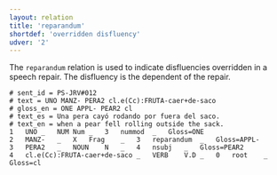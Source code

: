 ```yaml
---
layout: relation
title: 'reparandum'
shortdef: 'overridden disfluency'
udver: '2'
---
```


The `reparandum` relation is used to indicate disfluencies overridden in a speech
repair. The disfluency is the dependent of the repair. 

~~~ conllu
# sent_id = PS-JRV#012
# text = UNO MANZ- PERA2 cl.e(Cc):FRUTA-caer+de-saco
# gloss_en = ONE APPL- PEAR2 cl
# text_es = Una pera cayó rodando por fuera del saco.
# text_en = when a pear fell rolling outside the sack.
1	UNO	_	NUM	Num	_	3	nummod	_	Gloss=ONE
2	MANZ-	_	X	Frag	_	3	reparandum	_	Gloss=APPL-
3	PERA2	_	NOUN	N	_	4	nsubj	_	Gloss=PEAR2
4	cl.e(Cc):FRUTA-caer+de-saco	_	VERB	V.D	_	0	root	_	Gloss=cl
~~~
